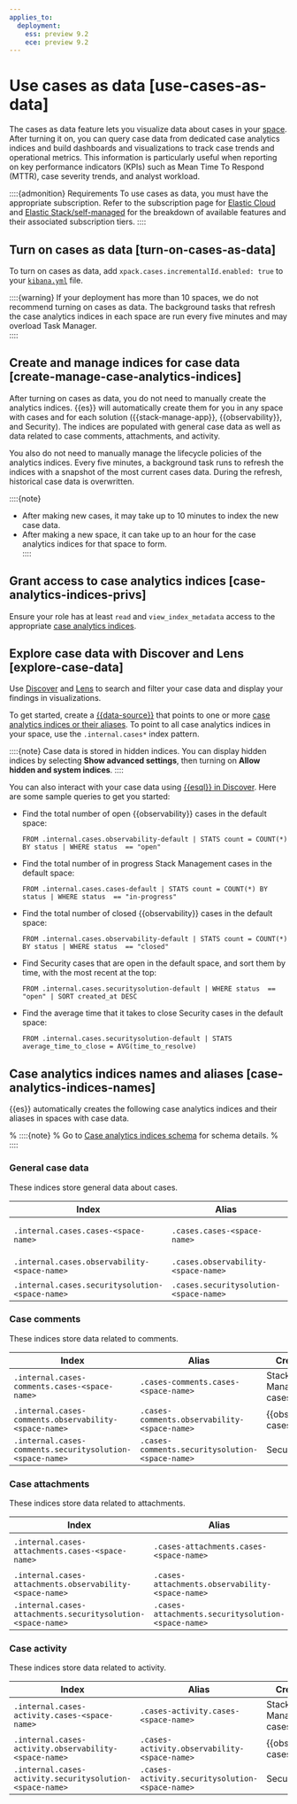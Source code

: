 ```yaml
---
applies_to:
  deployment:
    ess: preview 9.2
    ece: preview 9.2
---
```


# Use cases as data [use-cases-as-data]

The cases as data feature lets you visualize data about cases in your [space](/deploy-manage/manage-spaces.md). After turning it on, you can query case data from dedicated case analytics indices and build dashboards and visualizations to track case trends and operational metrics. This information is particularly useful when reporting on key performance indicators (KPIs) such as Mean Time To Respond (MTTR), case severity trends, and analyst workload.

::::{admonition} Requirements
To use cases as data, you must have the appropriate subscription. Refer to the subscription page for [Elastic Cloud](https://www.elastic.co/subscriptions/cloud) and [Elastic Stack/self-managed](https://www.elastic.co/subscriptions) for the breakdown of available features and their associated subscription tiers.
::::

## Turn on cases as data [turn-on-cases-as-data]

To turn on cases as data, add `xpack.cases.incrementalId.enabled: true` to your [`kibana.yml`](/deploy-manage/stack-settings.md) file.

::::{warning} 
If your deployment has more than 10 spaces, we do not recommend turning on cases as data. The background tasks that refresh the case analytics indices in each space are run every five minutes and may overload Task Manager.  
::::

## Create and manage indices for case data [create-manage-case-analytics-indices]

After turning on cases as data, you do not need to manually create the analytics indices. {{es}} will automatically create them for you in any space with cases and for each solution ({{stack-manage-app}}, {{observability}}, and Security). The indices are populated with general case data as well as data related to case comments, attachments, and activity.

You also do not need to manually manage the lifecycle policies of the analytics indices. Every five minutes, a background task runs to refresh the indices with a snapshot of the most current cases data. During the refresh, historical case data is overwritten. 

::::{note} 
- After making new cases, it may take up to 10 minutes to index the new case data. 
- After making a new space, it can take up to an hour for the case analytics indices for that space to form.  
::::

## Grant access to case analytics indices [case-analytics-indices-privs]

Ensure your role has at least `read` and `view_index_metadata` access to the appropriate [case analytics indices](../../../explore-analyze/alerts-cases/cases/cases-as-data.md#case-analytics-indices-names).

## Explore case data with Discover and Lens [explore-case-data]

Use [Discover](../../discover.md) and [Lens](../../visualize/lens.md) to search and filter your case data and display your findings in visualizations. 

To get started, create a [{{data-source}}](../../find-and-organize/data-views.md) that points to one or more [case analytics indices or their aliases](../../../explore-analyze/alerts-cases/cases/cases-as-data.md#case-analytics-indices-names). To point to all case analytics indices in your space, use the `.internal.cases*` index pattern.

::::{note} 
Case data is stored in hidden indices. You can display hidden indices by selecting **Show advanced settings**, then turning on **Allow hidden and system indices**. 
::::

You can also interact with your case data using [{{esql}} in Discover](../../../explore-analyze/discover/try-esql.md). Here are some sample queries to get you started: 

* Find the total number of open {{observability}} cases in the default space:

  ```console
  FROM .internal.cases.observability-default | STATS count = COUNT(*) BY status | WHERE status  == "open"
  ```

* Find the total number of in progress Stack Management cases in the default space:

  ```console
  FROM .internal.cases.cases-default | STATS count = COUNT(*) BY status | WHERE status  == "in-progress"
  ```

* Find the total number of closed {{observability}} cases in the default space:

  ```console
  FROM .internal.cases.observability-default | STATS count = COUNT(*) BY status | WHERE status  == "closed"
  ```

* Find Security cases that are open in the default space, and sort them by time, with the most recent at the top:

  ```console
  FROM .internal.cases.securitysolution-default | WHERE status  == "open" | SORT created_at DESC
  ```

* Find the average time that it takes to close Security cases in the default space:

  ```console
  FROM .internal.cases.securitysolution-default | STATS average_time_to_close = AVG(time_to_resolve)
  ```

## Case analytics indices names and aliases [case-analytics-indices-names]

{{es}} automatically creates the following case analytics indices and their aliases in spaces with case data. 

% ::::{note} 
% Go to [Case analytics indices schema](kibana://reference/case-analytics-indices-schema.md) for schema details. 
% ::::

### General case data 

These indices store general data about cases. 

| Index    | Alias | Created for | 
| ---------------------------- | ---------------------- |----------------------------------------- | 
| `.internal.cases.cases-<space-name>` |  `.cases.cases-<space-name>` | Stack Management cases  | 
| `.internal.cases.observability-<space-name>` |  `.cases.observability-<space-name>` | {{observability}} cases   | 
| `.internal.cases.securitysolution-<space-name>` |  `.cases.securitysolution-<space-name>` | Security cases  | 

### Case comments

These indices store data related to comments.

| Index    | Alias | Created for | 
| ---------------------------- | ---------------------- |----------------------------------------- | 
| `.internal.cases-comments.cases-<space-name>` |  `.cases-comments.cases-<space-name>` | Stack Management cases    | 
| `.internal.cases-comments.observability-<space-name>` |  `.cases-comments.observability-<space-name>` | {{observability}} cases    | 
| `.internal.cases-comments.securitysolution-<space-name>` |  `.cases-comments.securitysolution-<space-name>` | Security cases   | 

### Case attachments 

These indices store data related to attachments.

| Index    | Alias | Created for | 
| ---------------------------- | ---------------------- |----------------------------------------- | 
| `.internal.cases-attachments.cases-<space-name>` |  `.cases-attachments.cases-<space-name>` | Stack Management cases    | 
| `.internal.cases-attachments.observability-<space-name>` |  `.cases-attachments.observability-<space-name>` | {{observability}} cases    | 
| `.internal.cases-attachments.securitysolution-<space-name>` |  `.cases-attachments.securitysolution-<space-name>` | Security cases    | 

### Case activity 

These indices store data related to activity.

| Index    | Alias | Created for | 
| ---------------------------- | ---------------------- |----------------------------------------- | 
| `.internal.cases-activity.cases-<space-name>` |  `.cases-activity.cases-<space-name>` | Stack Management cases    | 
| `.internal.cases-activity.observability-<space-name>` |  `.cases-activity.observability-<space-name>` | {{observability}} cases    | 
| `.internal.cases-activity.securitysolution-<space-name>` |  `.cases-activity.securitysolution-<space-name>` | Security cases    | 